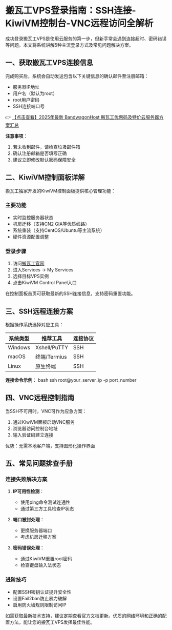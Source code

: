 # 搬瓦工VPS登录指南：SSH连接-KiwiVM控制台-VNC远程访问全解析

成功登录搬瓦工VPS是使用云服务的第一步，但新手常会遇到连接超时、密码错误等问题。本文将系统讲解5种主流登录方式及常见问题解决方案。

## 一、获取搬瓦工VPS连接信息

完成购买后，系统会自动发送包含以下关键信息的确认邮件至注册邮箱：
- 服务器IP地址
- 用户名（默认为root）
- root用户密码
- SSH连接端口号

👉 [【点击查看】2025年最新 BandwagonHost 搬瓦工优惠码及特价云服务器方案汇总](https://bit.ly/banwagon)

**注意事项**：
1. 若未收到邮件，请检查垃圾邮件箱
2. 确认注册邮箱是否填写正确
3. 建议立即修改默认密码保障安全

## 二、KiwiVM控制面板详解

搬瓦工独家开发的KiwiVM控制面板提供核心管理功能：

### 主要功能
- 实时监控服务器状态
- 机房迁移（支持CN2 GIA等优质线路）
- 系统重装（支持CentOS/Ubuntu等主流系统）
- 硬件资源配置调整

### 登录步骤
1. 访问[搬瓦工官网](https://bit.ly/banwagon)
2. 进入Services → My Services
3. 选择目标VPS实例
4. 点击KiwiVM Control Panel入口

在控制面板首页可获取最新的SSH连接信息，支持密码重置功能。

## 三、SSH远程连接方案

根据操作系统选择对应工具：

| 系统类型 | 推荐工具           | 连接协议 |
|----------|--------------------|----------|
| Windows  | Xshell/PuTTY       | SSH      |
| macOS    | 终端/Termius       | SSH      |
| Linux    | 原生终端           | SSH      |

**连接命令示例**：
bash
ssh root@your_server_ip -p port_number

## 四、VNC远程控制指南

当SSH不可用时，VNC可作为应急方案：

1. 通过KiwiVM面板启动VNC服务
2. 浏览器访问控制台地址
3. 输入验证码建立连接

优势：无需本地客户端，支持图形化操作界面

## 五、常见问题排查手册

### 连接失败解决方案
1. **IP可用性检测**：
   - 使用ping命令测试连通性
   - 通过第三方工具检查IP状态

2. **端口被封处理**：
   - 更换服务器端口
   - 考虑机房迁移方案

3. **密码错误处理**：
   - 通过KiwiVM重置root密码
   - 检查键盘输入法状态

### 进阶技巧
- 配置SSH密钥认证提升安全性
- 设置Fail2ban防止暴力破解
- 启用防火墙规则限制访问IP

如需获取最新技术支持，建议定期查看官方文档更新。优质的网络环境和正确的配置方法，能让您的搬瓦工VPS发挥最佳性能。